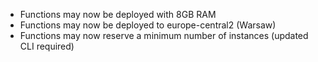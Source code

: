 - Functions may now be deployed with 8GB RAM
- Functions may now be deployed to europe-central2 (Warsaw)
- Functions may now reserve a minimum number of instances (updated CLI required)
